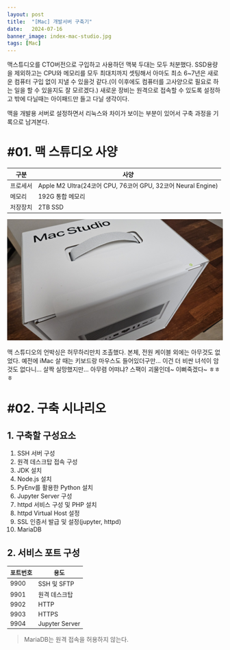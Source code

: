 ```yaml
---
layout: post
title:  "[Mac] 개발서버 구축기"
date:   2024-07-16
banner_image: index-mac-studio.jpg
tags: [Mac]
---
```


맥스튜디오를 CTO버전으로 구입하고 사용하던 맥북 두대는 모두 처분했다. SSD용량을 제외하고는 CPU와 메모리를 모두 최대치까지 셋팅해서 아마도 최소 6~7년은 새로운 컴퓨터 구입 없이 지낼 수 있을것 같다.(이 이후에도 컴퓨터를 고사양으로 필요로 하는 일을 할 수 있을지도 잘 모르겠다.) 새로운 장비는 원격으로 접속할 수 있도록 설정하고 밖에 다닐때는 아이패드만 들고 다닐 생각이다. 

맥을 개발용 서버로 설정하면서 리눅스와 차이가 보이는 부분이 있어서 구축 과정을 기록으로 남겨본다.

<!--more-->

# #01. 맥 스튜디오 사양

| 구분 | 사양 |
|---|---|
| 프로세서 | Apple M2 Ultra(24코어 CPU, 76코어 GPU, 32코어 Neural Engine) |
| 메모리 | 192G 통합 메모리 |
| 저장장치 | 2TB SSD |

![img](/images/posts/2024/0716/macstudio01.jpg)

맥 스튜디오의 언박싱은 허무하리만치 조촐했다. 본체, 전원 케이블 외에는 아무것도 없었다. 예전에 iMac 살 때는 키보드랑 마우스도 들어있더구만... 이건 더 비싼 녀석이 암것도 없다니... 살짝 실망했지만... 아무렴 어떠냐? 스팩이 괴물인데~ 이뻐죽겠다~ ㅎㅎㅎ

# #02. 구축 시나리오

## 1. 구축할 구성요소

1. SSH 서버 구성
2. 원격 데스크탑 접속 구성
3. JDK 설치
4. Node.js 설치
5. PyEnv를 활용한 Python 설치
6. Jupyter Server 구성
7. httpd 서비스 구성 및 PHP 설치
8. httpd Virtual Host 설정
9. SSL 인증서 발급 및 설정(jupyter, httpd)
10. MariaDB

## 2. 서비스 포트 구성

| 포트번호 | 용도 |
|---|---|
| 9900 | SSH 및 SFTP |
| 9901 | 원격 데스크탑 |
| 9902 | HTTP |
| 9903 | HTTPS |
| 9904 | Jupyter Server |

> MariaDB는 원격 접속을 허용하지 않는다.

